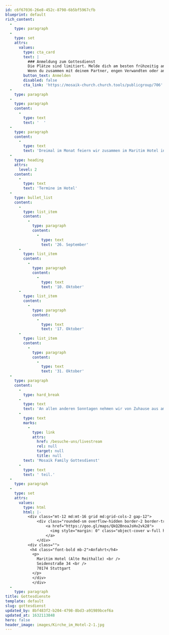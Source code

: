 ```yaml
---
id: c6f67036-26e8-452c-8798-6b5bf5967cfb
blueprint: default
rich_content:
  -
    type: paragraph
  -
    type: set
    attrs:
      values:
        type: cta_card
        text: |
          ### Anmeldung zum Gottesdienst
          Die Plätze sind limitiert. Melde dich am besten frühzeitig an.
          Wenn du zusammen mit deinem Partner, engen Verwandten oder anderen Angehörigen deines Haushaltes kommst, bitten wir dich dies bei der Anmeldung im Kommentarfeld anzugeben, so dass wir dies bei der Sitzplatzvergabe berücksichtigen können.
        button_text: Anmelden
        disabled: false
        cta_link: 'https://mosaik-church.church.tools/publicgroup/706'
  -
    type: paragraph
  -
    type: paragraph
    content:
      -
        type: text
        text: '  '
  -
    type: paragraph
    content:
      -
        type: text
        text: 'Dreimal im Monat feiern wir zusammen im Maritim Hotel in Stuttgart Mitte und du bist herzlich eingeladen dabei zu sein! Los geht’s im Hotel immer um 10:30 Uhr.'
  -
    type: heading
    attrs:
      level: 2
    content:
      -
        type: text
        text: 'Termine im Hotel'
  -
    type: bullet_list
    content:
      -
        type: list_item
        content:
          -
            type: paragraph
            content:
              -
                type: text
                text: '26. September'
      -
        type: list_item
        content:
          -
            type: paragraph
            content:
              -
                type: text
                text: '10. Oktober'
      -
        type: list_item
        content:
          -
            type: paragraph
            content:
              -
                type: text
                text: '17. Oktober'
      -
        type: list_item
        content:
          -
            type: paragraph
            content:
              -
                type: text
                text: '31. Oktober'
  -
    type: paragraph
    content:
      -
        type: hard_break
      -
        type: text
        text: 'An allen anderen Sonntagen nehmen wir von Zuhause aus am '
      -
        type: text
        marks:
          -
            type: link
            attrs:
              href: /besuche-uns/livestream
              rel: null
              target: null
              title: null
        text: 'Mosaik Family Gottesdienst'
      -
        type: text
        text: ' teil.'
  -
    type: paragraph
  -
    type: set
    attrs:
      values:
        type: html
        html: |-
          <div class="mt-12 md:mt-16 grid md:grid-cols-2 gap-12">
              <div class="rounded-sm overflow-hidden border-2 border-transparent transform hover:border-blue-400 ease-in-out hover:shadow-sm hover:cursor-pointer duration-200 transition">
                  <a href="https://goo.gl/maps/QkQ2BnoaJsHv2vk28">
                    <img style="margin: 0" class="object-cover w-full h-56 object-top" src="/assets/main/images/reithalle-maps-1x.jpg" alt="Google Maps">
                  </a>
              </div>
          <div class="">
           <h4 class="font-bold mb-2">Anfahrt</h4>
            <p>
              Maritim Hotel (Alte Reithalle) <br />
              Seidenstraße 34 <br />
              70174 Stuttgart
          	</p>
          	</div>
            </div>
  -
    type: paragraph
title: Gottesdienste
template: default
slug: gottesdienst
updated_by: 8bf483f2-b204-4798-8bd3-a91989bcef6a
updated_at: 1632113848
hero: false
header_image: images/Kirche_im_Hotel-2-1.jpg
---
```


